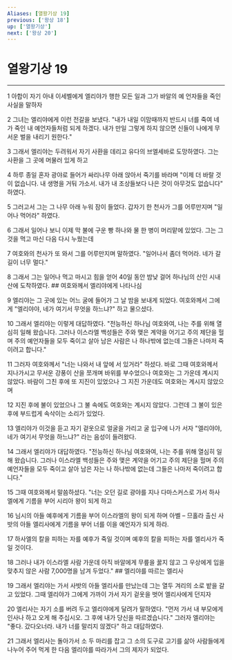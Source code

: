 ```yaml
---
Aliases: [열왕기상 19]
previous: ['왕상 18']
up: ['열왕기상']
next: ['왕상 20']
---
```

# 열왕기상 19

***


1 아합이 자기 아내 이세벨에게 엘리야가 행한 모든 일과 그가 바알의 예 언자들을 죽인 사실을 말하자 

2 그녀는 엘리야에게 이런 전갈을 보냈다. "내가 내일 이맘때까지 반드시 너를 죽여 네가 죽인 내 예언자들처럼 되게 하겠다. 내가 만일 그렇게 하지 않으면 신들이 나에게 무서운 벌을 내리기 원한다." 

3 그래서 엘리야는 두려워서 자기 사환을 데리고 유다의 브엘세바로 도망하였다. 그는 사환을 그 곳에 머물러 있게 하고 

4 하루 종일 혼자 광야로 들어가 싸리나무 아래 앉아서 죽기를 바라며 "이제 더 바랄 것이 없습니다. 내 생명을 거둬 가소서. 내가 내 조상들보다 나은 것이 아무것도 없습니다" 하였다. 

5 그러고서 그는 그 나무 아래 누워 잠이 들었다. 갑자기 한 천사가 그를 어루만지며 "일어나 먹어라" 하였다. 

6 그래서 일어나 보니 이제 막 불에 구운 빵 하나와 물 한 병이 머리맡에 있었다. 그는 그것을 먹고 마신 다음 다시 누웠는데 

7 여호와의 천사가 또 와서 그를 어루만지며 말하였다. "일어나서 좀더 먹어라. 네가 갈 길이 너무 멀다." 

8 그래서 그는 일어나 먹고 마시고 힘을 얻어 40일 동안 밤낮 걸어 하나님의 산인 시내산에 도착하였다. ## 여호와께서 엘리야에게 나타나심 

9 엘리야는 그 곳에 있는 어느 굴에 들어가 그 날 밤을 보내게 되었다. 여호와께서 그에게 "엘리야야, 네가 여기서 무엇을 하느냐?" 하고 물으셨다. 

10 그래서 엘리야는 이렇게 대답하였다. "전능하신 하나님 여호와여, 나는 주를 위해 열심히 일해 왔습니다. 그러나 이스라엘 백성들은 주와 맺은 계약을 어기고 주의 제단을 헐며 주의 예언자들을 모두 죽이고 살아 남은 사람은 나 하나밖에 없는데 그들은 나마저 죽이려고 합니다." 

11 그러자 여호와께서 "너는 나와서 내 앞에 서 있거라" 하셨다. 바로 그때 여호와께서 지나가시고 무서운 강풍이 산을 쪼개며 바위를 부수었으나 여호와는 그 가운데 계시지 않았다. 바람이 그친 후에 또 지진이 있었으나 그 지진 가운데도 여호와는 계시지 않았으며 

12 지진 후에 불이 있었으나 그 불 속에도 여호와는 계시지 않았다. 그런데 그 불이 있은 후에 부드럽게 속삭이는 소리가 있었다. 

13 엘리야가 이것을 듣고 자기 겉옷으로 얼굴을 가리고 굴 입구에 나가 서자 "엘리야야, 네가 여기서 무엇을 하느냐?" 라는 음성이 들려왔다. 

14 그래서 엘리야가 대답하였다. "전능하신 하나님 여호와여, 나는 주를 위해 열심히 일해 왔습니다. 그러나 이스라엘 백성들은 주와 맺은 계약을 어기고 주의 제단을 헐며 주의 예언자들을 모두 죽이고 살아 남은 자는 나 하나밖에 없는데 그들은 나마저 죽이려고 합니다." 

15 그때 여호와께서 말씀하셨다. "너는 오던 길로 광야를 지나 다마스커스로 가서 하사엘에게 기름을 부어 시리아 왕이 되게 하고 

16 님시의 아들 예후에게 기름을 부어 이스라엘의 왕이 되게 하며 아벨 – 므홀라 출신 사밧의 아들 엘리사에게 기름을 부어 너를 이을 예언자가 되게 하라. 

17 하사엘의 칼을 피하는 자를 예후가 죽일 것이며 예후의 칼을 피하는 자를 엘리사가 죽일 것이다. 

18 그러나 내가 이스라엘 사람 가운데 아직 바알에게 무릎을 꿇지 않고 그 우상에게 입을 맞추지 않은 사람 7,000명을 남겨 두었다." ## 엘리야를 따르는 엘리사 

19 그래서 엘리야는 가서 사밧의 아들 엘리사를 만났는데 그는 열두 겨리의 소로 밭을 갈고 있었다. 그때 엘리야가 그에게 가까이 가서 자기 겉옷을 벗어 엘리사에게 던지자 

20 엘리사는 자기 소를 버려 두고 엘리야에게 달려가 말하였다. "먼저 가서 내 부모에게 인사나 하고 오게 해 주십시오. 그 후에 내가 당신을 따르겠습니다." 그러자 엘리야는 "좋다. 갔다오너라. 내가 너를 말리지 않겠다" 하고 대답하였다. 

21 그래서 엘리사는 돌아가서 소 두 마리를 잡고 그 소의 도구로 고기를 삶아 사람들에게 나누어 주어 먹게 한 다음 엘리야를 따라가서 그의 제자가 되었다.
